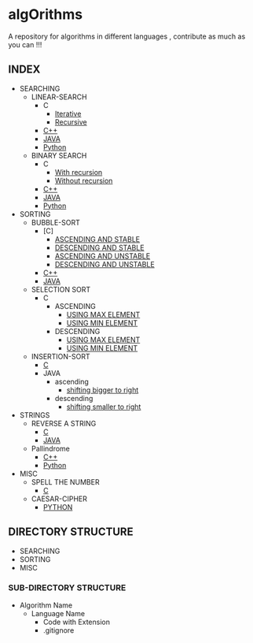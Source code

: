 # algOrithms

A repository for algorithms in different languages , contribute as much as you can !!!

## INDEX

* SEARCHING
  * LINEAR-SEARCH
    * C
      * [Iterative](SEARCHING/LINEAR-SEARCH/C/linear.c)
      * [Recursive](SEARCHING/LINEAR-SEARCH/C/recurLinearSearch.c)
    * [C++](SEARCHING/LINEAR-SEARCH/C++/linear.cpp)
    * [JAVA](SEARCHING/LINEAR-SEARCH/JAVA/linearSearch.java)
    * [Python](SEARCHING/LINEAR-SEARCH/Python/linearSearch.py)
  * BINARY SEARCH
    * C
      * [With recursion](SEARCHING/BINARY-SEARCH/C/binarySearch.c)
      * [Without recursion](SEARCHING/BINARY-SEARCH/C/binarysearch.c)
    * [C++](SEARCHING/BINARY-SEARCH/C++/binarySearch.cpp)
    * [JAVA](SEARCHING/BINARY-SEARCH/JAVA/BinarySearch.java)
    * [Python](SEARCHING/BINARY-SEARCH/Python/binarySearch.py)
* SORTING
  * BUBBLE-SORT
    * [C]
      * [ASCENDING AND STABLE](SORTING/BUBBLE-SORT/C/bubblesort.c)
      * [DESCENDING AND STABLE](SORTING/BUBBLE-SORT/C/bubble.c)
      * [ASCENDING AND UNSTABLE](SORTING/BUBBLE-SORT/C/ascendunbubble.c)
      * [DESCENDING AND UNSTABLE](SORTING/BUBBLE-SORT/C/descendunbubble.c)
    * [C++](SORTING/BUBBLE-SORT/C++/bubblesort.cpp)
    * [JAVA](SORTING/BUBBLE-SORT/JAVA/BubbleSort.java)
  * SELECTION SORT
    * C
      * ASCENDING
        * [USING MAX ELEMENT](SORTING/SELECTION-SORT/C/selection.c)
        * [USING MIN ELEMENT](SORTING/SELECTION-SORT/C/selectionsort.c)
      * DESCENDING
        * [USING MAX ELEMENT](SORTING/SELECTION-SORT/C/maxselection.c)
        * [USING MIN ELEMENT](SORTING/SELECTION-SORT/C/minselection.c)
  * INSERTION-SORT
    * [C](SORTING/INSERTION-SORT/C/insertionsort.c)
    * JAVA
      * ascending
        * [shifting bigger to right](SORTING/INSERTION-SORT/JAVA/insertionSort.java)
      * descending
        * [shifting smaller to right](SORTING/INSERTION-SORT/JAVA/InsertionSort.java)
* STRINGS
  * REVERSE A STRING
    * [C](STRINGS/REVERSE-A-STRING/C/reverse-a-string.c)
    * [JAVA](STRINGS/REVERSE-A-STRING/JAVA/reverseString.java)
  * Pallindrome
    * [C++](STRINGS/Pallindrome/Python/Pallindrome.cpp)
    * [Python](STRINGS/Pallindrome/Python/Pallindrome.py)
* MISC
  * SPELL THE NUMBER
    * [C](MISC/Spell-the-number/C/spell_the_number.c)
  * CAESAR-CIPHER
    * [PYTHON](MISC/Caesar-Cipher/Python/caesar-cipher.py)

## DIRECTORY STRUCTURE

* SEARCHING
* SORTING
* MISC

### SUB-DIRECTORY STRUCTURE

* Algorithm Name
  * Language Name
    * Code with Extension
    * .gitignore
